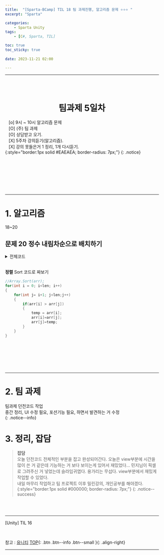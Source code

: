 ```yaml
---
title:  "[Sparta-BCamp] TIL 18 팀 과제진행, 알고리즘 문제 ⭐⭐⭐ "
excerpt: "Sparta"

categories:
    - Sparta Unity
tags:
    - [C#, Sparta, TIL]

toc: true
toc_sticky: true
 
date: 2023-11-21 02:00

---
```

- - -

<BR><BR>

<center><H1> 팀과제 5일차   </H1></center>

&nbsp;&nbsp; [o] 9시 ~ 10시 알고리즘 문제  
&nbsp;&nbsp; [O] (주) 팀 과제   
&nbsp;&nbsp; [O] 상담받고 오기.       
&nbsp;&nbsp; [X] 5주차 강의듣기(알고리즘).   
&nbsp;&nbsp; [X] 강의 못들은거 1 정리, 1개 다시듣기.   
{:style="border:1px solid #EAEAEA; border-radius: 7px;"}
{: .notice}  


<br><br><br><br><br><br>
- - - 

# 1. 알고리즘
18~20   

## 문제 20 정수 내림차순으로 배치하기  

<details>
<summary>전체코드</summary>

<div class="notice--primary" markdown="1"> 

```c#

public long solution(long n) 
    {
        long answer = 0;
        string s = n.ToString();
        long len = s.Length;
        int[] arr = new int[len];
        int temp;
        long x = 1;
        
        for(int i =0; i<len; i++)   
        {
            arr[i] = s[i]-'0';
        }
        
        //Array.Sort(arr);
        for(long i = 0; i<len; i++)
        {
            for(long j= i+1; j<len;j++)
            {
                if(arr[i] < arr[j])
                {
                    temp = arr[i];
                    arr[i]=arr[j];
                    arr[j]=temp;
                }
            }
        }
        for(long i= len-1; i>=0; i--)
        {
            answer += arr[i] * x;
            x=x*10;
        }
        
        return answer;
    }
```
</div>
</details>

<br>

**정렬**
Sort 코드로 짜보기  
<div class="notice--primary" markdown="1"> 

```c#
//Array.Sort(arr);
for(int i = 0; i<len; i++)
{
    for(int j= i+1; j<len;j++)
    {
        if(arr[i] > arr[j])
        {
            temp = arr[i];
            arr[i]=arr[j];
            arr[j]=temp;
        }
    }
}
```
</div>


<br><br><br><br><br>
- - - 

# 2. 팀 과제 
팀과제 던전코드 작업  
중간 정리, UI 수정 필요, 포션기능 필요, 하면서 발견하는 거 수정  
{: .notice--info}

# 3. 정리, 잡담

> **잡담**  
오늘 던전코드 전체적인 부분을 잡고 완성되어간다. 오늘은 view부분에 시간을 많이 쓴 거 같은데 기능하는 거 보다 보이는게 있어서 재밌었다... 민지님이 픽셀로 그려주신 거 넣었는데 슬라임귀엽다. 용가리는 무섭다. view부분에서 재밌게 작업할 수 있었다.  
내일 마무리 작업하고 팀 프로젝트 이후 밀린강의, 개인공부를 해야겠다.
{:style="border:1px solid #000000; border-radius: 7px;"}
{: .notice--success}  


<br><br>
- - - 

[Unity] TIL 16

<br>

참고 : [유니티](https://docs.unity3d.com/kr/)
[TOP](#){: .btn .btn--info .btn--small }{: .align-right}
<br>
- - -
